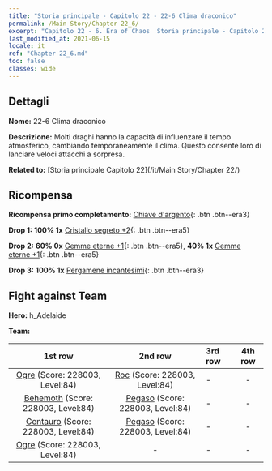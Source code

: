 ```yaml
---
title: "Storia principale - Capitolo 22 - 22-6 Clima draconico"
permalink: /Main Story/Chapter 22_6/
excerpt: "Capitolo 22 - 6. Era of Chaos  Storia principale - Capitolo 22_6. 22-6 Clima draconico"
last_modified_at: 2021-06-15
locale: it
ref: "Chapter 22_6.md"
toc: false
classes: wide
---
```


## Dettagli

 **Nome:** 22-6 Clima draconico

 **Descrizione:** Molti draghi hanno la capacità di influenzare il tempo atmosferico, cambiando temporaneamente il clima. Questo consente loro di lanciare veloci attacchi a sorpresa.

 **Related to:** [Storia principale Capitolo 22](/it/Main Story/Chapter 22/)

## Ricompensa

 **Ricompensa primo completamento:** [Chiave d'argento](/ItemsIT/con_693/){: .btn .btn--era3}

 **Drop 1:** **100% 1x** [Cristallo segreto +2](/ItemsIT/mat_80/){: .btn .btn--era5}

 **Drop 2:** **60% 0x** [Gemme eterne +1](/ItemsIT/mat_72/){: .btn .btn--era5}, **40% 1x** [Gemme eterne +1](/ItemsIT/mat_72/){: .btn .btn--era5}

 **Drop 3:** **100% 1x** [Pergamene incantesimi](/ItemsIT/con_694/){: .btn .btn--era3}


## Fight against Team
 **Hero:** h_Adelaide

 **Team:**


  | 1st row | 2nd row | 3rd row | 4th row |
  |:----:|:----:|:----|:----:|
  | [Ogre](/it/units/Ogre/) (Score: 228003, Level:84)  | [Roc](/it/units/Roc/) (Score: 228003, Level:84)  | - | - |
  | [Behemoth](/it/units/Behemoth/) (Score: 228003, Level:84)  | [Pegaso](/it/units/Pegasus/) (Score: 228003, Level:84)  | - | - |
  | [Centauro](/it/units/Centaur/) (Score: 228003, Level:84)  | [Pegaso](/it/units/Pegasus/) (Score: 228003, Level:84)  | - | - |
  | [Ogre](/it/units/Ogre/) (Score: 228003, Level:84)  | - | - | - |


